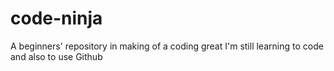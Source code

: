 # code-ninja
A beginners' repository in making of a coding great
I'm still learning to code and also to use Github
